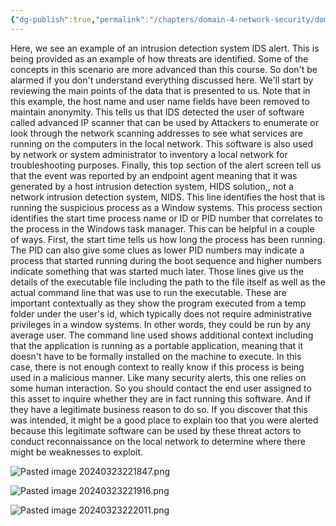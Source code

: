 ```yaml
---
{"dg-publish":true,"permalink":"/chapters/domain-4-network-security/domain-4-network-security/4-35-identifying-threats/","noteIcon":""}
---
```



Here, we see an example of an intrusion detection system IDS alert. This is being provided as an example of how threats are identified. Some of the concepts in this scenario are more advanced than this course. So don't be alarmed if you don't understand everything discussed here. We'll start by reviewing the main points of the data that is presented to us. Note that in this example, the host name and user name fields have been removed to maintain anonymity. This tells us that IDS detected the user of software called advanced IP scanner that can be used by Attackers to enumerate or look through the network scanning addresses to see what services are running on the computers in the local network. This software is also used by network or system administrator to inventory a local network for troubleshooting purposes. Finally, this top section of the alert screen tell us that the event was reported by an endpoint agent meaning that it was generated by a host intrusion detection system, HIDS solution,, not a network intrusion detection system, NIDS. This line identifies the host that is running the suspicious process as a Window systems. This process section identifies the start time process name or ID or PID number that correlates to the process in the Windows task manager. This can be helpful in a couple of ways. First, the start time tells us how long the process has been running. The PID can also give some clues as lower PID numbers may indicate a process that started running during the boot sequence and higher numbers indicate something that was started much later. Those lines give us the details of the executable file including the path to the file itself as well as the actual command line that was use to run the executable. These are important contextually as they show the program executed from a temp folder under the user's id, which typically does not require administrative privileges in a window systems. In other words, they could be run by any average user. The command line used shows additional context including that the application is running as a portable application, meaning that it doesn't have to be formally installed on the machine to execute. In this case, there is not enough context to really know if this process is being used in a malicious manner. Like many security alerts, this one relies on some human interaction. So you should contact the end user assigned to this asset to inquire whether they are in fact running this software. And if they have a legitimate business reason to do so. If you discover that this was intended, it might be a good place to explain too that you were alerted because this legitimate software can be used by these threat actors to conduct reconnaissance on the local network to determine where there might be weaknesses to exploit.


![Pasted image 20240323221847.png](/img/user/Pasted%20image%2020240323221847.png)

![Pasted image 20240323221916.png](/img/user/Pasted%20image%2020240323221916.png)

![Pasted image 20240323222011.png](/img/user/Pasted%20image%2020240323222011.png)